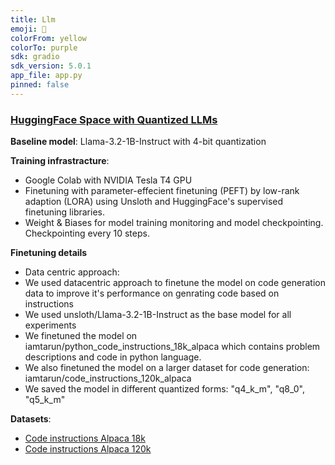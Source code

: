```yaml
---
title: Llm
emoji: 💬
colorFrom: yellow
colorTo: purple
sdk: gradio
sdk_version: 5.0.1
app_file: app.py
pinned: false
---
```



### [HuggingFace Space with Quantized LLMs](https://huggingface.co/spaces/Robzy/llm)

**Baseline model**: Llama-3.2-1B-Instruct with 4-bit quantization

**Training infrastracture**:
* Google Colab with NVIDIA Tesla T4 GPU
* Finetuning with parameter-effecient finetuning (PEFT) by low-rank adaption (LORA) using Unsloth and HuggingFace's supervised finetuning libraries. 
* Weight & Biases for model training monitoring and model checkpointing. Checkpointing every 10 steps.

**Finetuning details**
* Data centric approach:
* We used datacentric approach to finetune the model on code generation data to improve it's performance on genrating code based on instructions
* We used unsloth/Llama-3.2-1B-Instruct as the base model for all experiments
* We finetuned the model on iamtarun/python_code_instructions_18k_alpaca which contains problem descriptions and code in python language.
* We also finetuned the model on a larger dataset for code generation: iamtarun/code_instructions_120k_alpaca
* We saved the model in different quantized forms: "q4_k_m", "q8_0", "q5_k_m"

**Datasets**:
* [Code instructions Alpaca 18k](https://huggingface.co/datasets/iamtarun/python_code_instructions_18k_alpaca)
* [Code instructions Alpaca 120k](https://huggingface.co/datasets/iamtarun/code_instructions_120k_alpaca)
